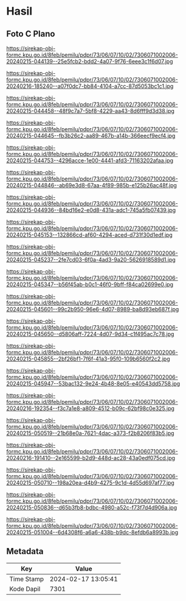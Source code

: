 # Hasil

## Foto C Plano

https://sirekap-obj-formc.kpu.go.id/8feb/pemilu/pdpr/73/06/07/10/02/7306071002006-20240215-044139--25e5fcb2-bdd2-4a07-9f76-6eee3c1f6d07.jpg

https://sirekap-obj-formc.kpu.go.id/8feb/pemilu/pdpr/73/06/07/10/02/7306071002006-20240216-185240--a07f0dc7-bb84-4104-a7cc-87d5053bc1c1.jpg

https://sirekap-obj-formc.kpu.go.id/8feb/pemilu/pdpr/73/06/07/10/02/7306071002006-20240215-044458--48f9c7a7-5bf8-4229-aa43-8d6fff9d3d38.jpg

https://sirekap-obj-formc.kpu.go.id/8feb/pemilu/pdpr/73/06/07/10/02/7306071002006-20240215-044645--fb3b26c2-aa89-467b-a14b-366eecf9ecf4.jpg

https://sirekap-obj-formc.kpu.go.id/8feb/pemilu/pdpr/73/06/07/10/02/7306071002006-20240215-044753--4296acce-1e00-4441-afd3-71163202afaa.jpg

https://sirekap-obj-formc.kpu.go.id/8feb/pemilu/pdpr/73/06/07/10/02/7306071002006-20240215-044846--ab69e3d8-67aa-4f89-985b-e125b26ac48f.jpg

https://sirekap-obj-formc.kpu.go.id/8feb/pemilu/pdpr/73/06/07/10/02/7306071002006-20240215-044936--84bd16e2-e0d8-431a-adc1-745a5fb07439.jpg

https://sirekap-obj-formc.kpu.go.id/8feb/pemilu/pdpr/73/06/07/10/02/7306071002006-20240215-045153--132866cd-af60-4294-aced-d731f30d1edf.jpg

https://sirekap-obj-formc.kpu.go.id/8feb/pemilu/pdpr/73/06/07/10/02/7306071002006-20240215-045237--2fe7cd03-6f0a-4ad3-9a20-5626918589d1.jpg

https://sirekap-obj-formc.kpu.go.id/8feb/pemilu/pdpr/73/06/07/10/02/7306071002006-20240215-045347--b56f45ab-b0c1-46f0-9bff-f84ca02699e0.jpg

https://sirekap-obj-formc.kpu.go.id/8feb/pemilu/pdpr/73/06/07/10/02/7306071002006-20240215-045601--99c2b950-96e6-4d07-8989-ba8d93eb687f.jpg

https://sirekap-obj-formc.kpu.go.id/8feb/pemilu/pdpr/73/06/07/10/02/7306071002006-20240215-045650--d5806aff-7224-4d07-9d34-c1f495ac7c78.jpg

https://sirekap-obj-formc.kpu.go.id/8feb/pemilu/pdpr/73/06/07/10/02/7306071002006-20240215-045855--2bf26bf1-7f6f-41a3-95f0-109b6560f2c2.jpg

https://sirekap-obj-formc.kpu.go.id/8feb/pemilu/pdpr/73/06/07/10/02/7306071002006-20240215-045947--53bac132-9e24-4b48-8e05-e40543dd5758.jpg

https://sirekap-obj-formc.kpu.go.id/8feb/pemilu/pdpr/73/06/07/10/02/7306071002006-20240216-192354--f3c7a1e8-a809-4512-b09c-62bf98c0e325.jpg

https://sirekap-obj-formc.kpu.go.id/8feb/pemilu/pdpr/73/06/07/10/02/7306071002006-20240215-050519--21b68e0a-7621-4dac-a373-f2b8206f83b5.jpg

https://sirekap-obj-formc.kpu.go.id/8feb/pemilu/pdpr/73/06/07/10/02/7306071002006-20240216-191410--2e165599-b2d9-448d-ac28-43a0edf075cd.jpg

https://sirekap-obj-formc.kpu.go.id/8feb/pemilu/pdpr/73/06/07/10/02/7306071002006-20240215-050710--198a20ea-d4b9-4275-9c1d-4d55d697af77.jpg

https://sirekap-obj-formc.kpu.go.id/8feb/pemilu/pdpr/73/06/07/10/02/7306071002006-20240215-050836--d65b3fb8-bdbc-4980-a52c-f73f7d4d906a.jpg

https://sirekap-obj-formc.kpu.go.id/8feb/pemilu/pdpr/73/06/07/10/02/7306071002006-20240215-051004--6d4308f6-a6a6-438b-b9dc-8efdb6a8993b.jpg


## Metadata

| Key        | Value               |
| ---------- | ------------------- |
| Time Stamp | 2024-02-17 13:05:41 |
| Kode Dapil | 7301                |



